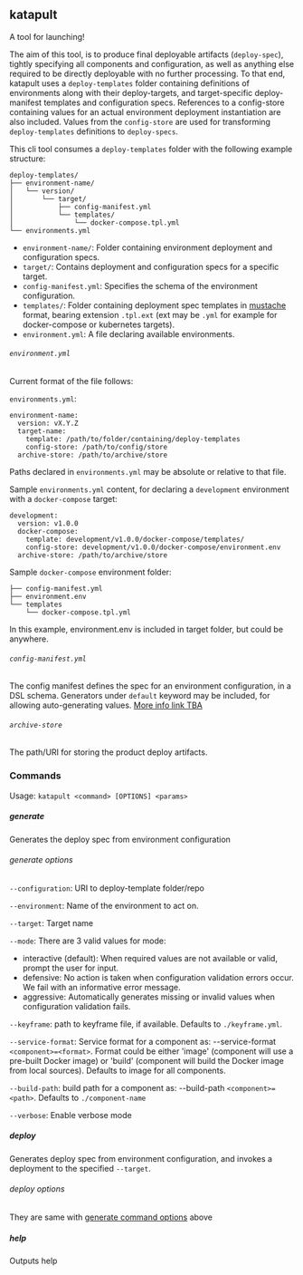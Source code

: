 ## katapult

A tool for launching!

The aim of this tool, is to produce final deployable artifacts (`deploy-spec`),
tightly specifying all components and configuration, as well as anything else
required to be directly deployable with no further processing. To that end,
katapult uses a `deploy-templates` folder containing definitions of environments
along with their deploy-targets, and target-specific deploy-manifest templates
and configuration specs. References to a config-store containing values for an
actual environment deployment instantiation are also included. Values from the
`config-store` are used for transforming `deploy-templates` definitions to
`deploy-specs`.


This cli tool consumes a `deploy-templates` folder with the following example
structure:
```
deploy-templates/
├── environment-name/
│   └── version/
│       └── target/
│           ├── config-manifest.yml
│           └── templates/
│               └── docker-compose.tpl.yml
└── environments.yml
```

- `environment-name/`: Folder containing environment deployment and
configuration specs.
- `target/`: Contains deployment and configuration specs for a specific target.
- `config-manifest.yml`: Specifies the schema of the environment configuration.
- `templates/`:  Folder containing deployment spec templates in
[mustache](https://mustache.github.io/) format, bearing extension `.tpl.ext`
(ext may be `.yml` for example for docker-compose or kubernetes targets).
- `environment.yml`: A file declaring available environments.


###### `environment.yml`

Current format of the file follows:

`environments.yml`:
```
environment-name:
  version: vX.Y.Z
  target-name:
    template: /path/to/folder/containing/deploy-templates
    config-store: /path/to/config/store
  archive-store: /path/to/archive/store
```
Paths declared in `environments.yml` may be absolute or relative to that file.

Sample `environments.yml` content, for declaring a `development` environment
with a `docker-compose` target:
```
development:
  version: v1.0.0
  docker-compose:
    template: development/v1.0.0/docker-compose/templates/
    config-store: development/v1.0.0/docker-compose/environment.env
  archive-store: /path/to/archive/store
```

Sample `docker-compose` environment folder:
```
├── config-manifest.yml
├── environment.env
└── templates
    └── docker-compose.tpl.yml
```

In this example, environment.env is included in target folder, but could be
anywhere.

###### `config-manifest.yml`

The config manifest defines the spec for an environment configuration, in a DSL
schema. Generators under `default` keyword may be included, for allowing
auto-generating values.
[More info link TBA](#)

###### `archive-store`

The path/URI for storing the product deploy artifacts.

### Commands

Usage: `katapult <command> [OPTIONS] <params>`

##### generate

Generates the deploy spec from environment configuration

###### generate options

`--configuration`: URI to deploy-template folder/repo

`--environment`: Name of the environment to act on.

`--target`: Target name

`--mode`: There are 3 valid values for mode:
- interactive (default): When required values are not available or valid,
prompt the user for input.
- defensive: No action is taken when configuration validation errors occur.
We fail with an informative error message.
- aggressive: Automatically generates missing or invalid values when
configuration validation fails.

`--keyframe`: path to keyframe file, if available. Defaults to `./keyframe.yml`.

`--service-format`: Service format for a component as: --service-format
`<component>=<format>`. Format could be either 'image' (component will use a
pre-built Docker image) or 'build' (component will build the Docker image from
local sources). Defaults to image for all components.

`--build-path`: build path for a component as: --build-path
`<component>=<path>`. Defaults to `./component-name`

`--verbose`: Enable verbose mode

##### deploy
Generates deploy spec from environment configuration, and invokes a deployment
to the specified `--target`.

###### deploy options
They are same with [generate command options](./README.md#generate-options)
above

##### help
Outputs help
